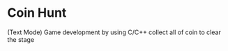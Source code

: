 
# Coin Hunt

(Text Mode) Game development by using C/C++ 
collect all of coin to clear the stage 

